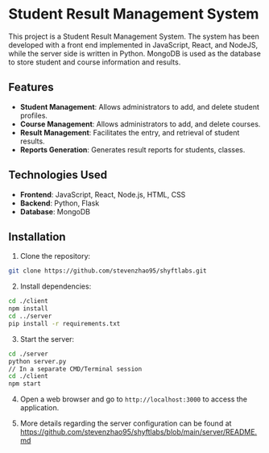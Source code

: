 # Student Result Management System

This project is a Student Result Management System. The system has been developed with a front end implemented in JavaScript, React, and NodeJS, while the server side is written in Python. MongoDB is used as the database to store student and course information and results.

## Features

- **Student Management**: Allows administrators to add, and delete student profiles.
- **Course Management**: Allows administrators to add, and delete courses.
- **Result Management**: Facilitates the entry, and retrieval of student results.
- **Reports Generation**: Generates result reports for students, classes.

## Technologies Used

- **Frontend**: JavaScript, React, Node.js, HTML, CSS
- **Backend**: Python, Flask
- **Database**: MongoDB

## Installation

1. Clone the repository:

```bash
git clone https://github.com/stevenzhao95/shyftlabs.git
```

2. Install dependencies:

```bash
cd ./client
npm install
cd ../server
pip install -r requirements.txt
```

3. Start the server:

```bash
cd ./server
python server.py
// In a separate CMD/Terminal session
cd ./client
npm start
```

4. Open a web browser and go to `http://localhost:3000` to access the application.

5. More details regarding the server configuration can be found at https://github.com/stevenzhao95/shyftlabs/blob/main/server/README.md 
